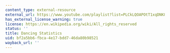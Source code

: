 ```yaml
---
content_type: external-resource
external_url: https://www.youtube.com/playlist?list=PLCkLQOAPOtT1xqDNK8m6IC1bgYCxGZJb_
has_external_license_warning: true
license: https://en.wikipedia.org/wiki/All_rights_reserved
status: ''
title: Dancing Statistics
uid: bf2a5bb6-fbca-4e17-bdd7-46da80b98521
wayback_url: ''
---
```

